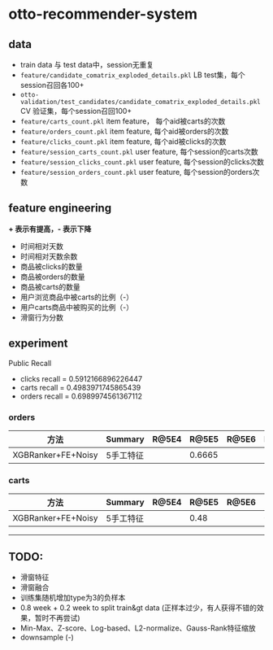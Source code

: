 # otto-recommender-system

## data
* train data 与 test data中，session无重复
* `feature/candidate_comatrix_exploded_details.pkl` LB test集，每个session召回各100+
* `otto-validation/test_candidates/candidate_comatrix_exploded_details.pkl` CV 验证集，每个session召回100+
* `feature/carts_count.pkl` item feature， 每个aid被carts的次数
* `feature/orders_count.pkl` item feature, 每个aid被orders的次数
* `feature/clicks_count.pkl` item feature, 每个aid被clicks的次数
* `feature/session_carts_count.pkl` user feature, 每个session的carts次数
* `feature/session_clicks_count.pkl` user feature, 每个session的clicks次数
* `feature/session_orders_count.pkl` user feature, 每个session的orders次数

## feature engineering 
**+ 表示有提高，- 表示下降**

* 时间相对天数
* 时间相对天数余数
* 商品被clicks的数量
* 商品被orders的数量
* 商品被carts的数量
* 用户浏览商品中被carts的比例（-）
* 用户carts商品中被购买的比例（-）
* 滑窗行为分数

## experiment

Public Recall
<!-- * clicks recall = 0.5255597442145808
* carts recall = 0.4093328152483512
* orders recall = 0.6487936598117477 -->

* clicks recall = 0.5912166896226447
* carts recall = 0.4983971745865439
* orders recall = 0.6989974561367112

### orders
| 方法 | Summary | R@5E4 | R@5E5 | R@5E6 | LB |
| ---  |  ---   |  ---  |  ---  |  ---  | --- |
| XGBRanker+FE+Noisy| 5手工特征 | | 0.6665 |  |


### carts
| 方法 | Summary | R@5E4 | R@5E5 | R@5E6 | LB |
| ---  |  ---   |  ---  |  ---  |  ---  | --- |
| XGBRanker+FE+Noisy| 5手工特征 | | 0.48 | | 0.57|


----
## TODO:
* 滑窗特征
* 滑窗融合
* 训练集随机增加type为3的负样本
* 0.8 week + 0.2 week to split train&gt data (正样本过少，有人获得不错的效果，暂时不再尝试)
* Min-Max、Z-score、Log-based、L2-normalize、Gauss-Rank特征缩放
* downsample (-)